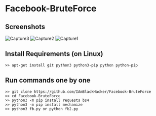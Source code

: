 # Facebook-BruteForce

## Screenshots
![Capture3](https://github.com/sakethdonepudi/FacebookBruteForce/assets/94643857/ffad3da6-5eae-4bef-a6a7-c8db7c70e355)
![Capture2](https://github.com/sakethdonepudi/FacebookBruteForce/assets/94643857/a7a17208-4035-488f-b5ba-0ade7ee3e798)
![Capture1](https://github.com/sakethdonepudi/FacebookBruteForce/assets/94643857/05269aff-1eab-4fdc-97e3-0a7bf8b05e07)

## Install Requirements (on Linux)
```
>> apt-get install git python3 python3-pip python python-pip
```

## Run commands one by one
```
>> git clone https://github.com/IAmBlackHacker/Facebook-BruteForce
>> cd Facebook-BruteForce
>> python3 -m pip install requests bs4
>> python3 -m pip install mechanize
>> python3 fb.py or python fb2.py
```

